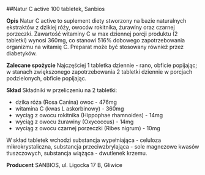 ##Natur C active 100 tabletek, Sanbios

**Opis** Natur C active to suplement diety stworzony na bazie naturalnych ekstraktów z dzikiej róży, owoców rokitnika, żurawiny oraz czarnej porzeczki. Zawartość witaminy C w max dziennej porcji produktu (2 tabletki) wynosi 360mg, co stanowi 516% dobowego zapotrzebowania organizmu na witamię C. Preparat może być stosowany również przez diabetyków.

**Zalecane spożycie** Najczęściej 1 tabletka dziennie - rano, obficie popijając; w stanach zwiększonego zapotrzebowania 2 tabletki dziennie w porcjach podzielonych, obficie popijając.

**Skład** Składniki w przeliczeniu na 2 tabletki:

- dzika róża (Rosa Canina) owoc - 476mg
- witamina C (kwas L askorbinowy) - 360mg
- wyciąg z owocu rokitnika (Hippophae rhamnoides) - 14mg
- wyciąg z owocu żurawiny (Oxycoccus) - 14mg
- wyciąg z owocu czarnej porzeczki (Ribes nigrum) - 10mg

W skład tabletek wchodzi substancja wypełniająca - celuloza mikrokrystaliczna, substancja przeciwzbrylająca - sole magnezowe kwasów tłuszczowych, substancja wiążąca - dwutlenek krzemu.

**Producent** SANBIOS, ul. Ligocka 17 B, Gliwice
